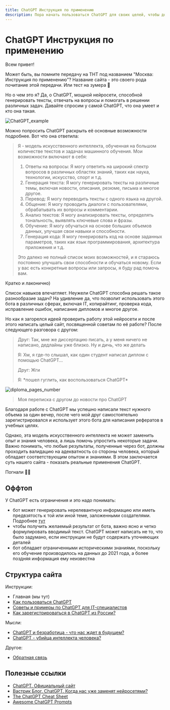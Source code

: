 ```yaml
---
title: ChatGPT Инструкция по применению
description: Пора начать пользоваться ChatGPT для своих целей, чтобы достичь бесподобных результатов
---
```


# ChatGPT Инструкция по применению

Всем привет! 

Может быть, вы помните передачу на ТНТ под названием "Москва: Инструкция по применению"? Название сайта - это своего рода почитание этой передачи. Или тест на зумера 🤣

Но о чем это я? Да, о ChatGPT, мощной нейросети, способной генерировать тексты, отвечать на вопросы и помогать в решении различных задач. Давайте спросим у самой ChatGPT, что она умеет и кто она такая.

![ChatGPT_example](/chatgpt_manual/images/ChatGPT_main_page/ChatGPT_example.png)

Можно попросить ChatGPT раскрыть её основные возможности подробнее. Вот что она ответила:

> Я - модель искусственного интеллекта, обученная на большом количестве текстов и задачах машинного обучения. Мои возможности включают в себя:
>
> 1. Ответы на вопросы: Я могу ответить на широкий спектр вопросов в различных областях знаний, таких как наука, технологии, искусство, спорт и т.д.
> 2. Генерация текста: Я могу генерировать тексты на различные темы, включая новости, описания, резюме, письма и многое другое.
> 3. Перевод: Я могу переводить тексты с одного языка на другой.
> 4. Общение: Я могу проводить диалоги с пользователями, обрабатывать их вопросы и комментарии.
> 5. Анализ текстов: Я могу анализировать тексты, определять тональность, выявлять ключевые слова и фразы.
> 6. Обучение: Я могу обучаться на основе больших объемов данных, улучшая свои навыки и способности.
> 7. Генерация кода: Я могу генерировать код на основе заданных параметров, таких как язык программирования, архитектура приложения и т.д.
>
> Это далеко не полный список моих возможностей, и я стараюсь постоянно улучшать свои способности и обучаться новому. Если у вас есть конкретные вопросы или запросы, я буду рад помочь вам.

Кратко и лаконично) 

Список навыков впечатляет. Неужели ChatGPT способна решать такое разнообразие задач? На удивление да, что позволит использовать этого бота в различных сферах, включая IT, копирайтинг, проверка кода, исправление ошибок, написание дипломов и многое другое. 

Но как я загорелся идеей проверить работу этой нейросети и после этого написать целый сайт, посвященной советам по её работе? После следующего разговора с другом:

> Друг: Так, мне же диссертацию писать, а у меня ничего не написано, дедлайны уже близко. Ну и дичь, что же делать
>
> Я: Хм, я где-то слышал, как один студент написал диплом с помощью ChatGPT...
>
> Друг: Жги
>
> Я: \*пошел гуглить, как воспользоваться ChatGPT\*

![diploma_pages_number](/chatgpt_manual/images/ChatGPT_main_page/diploma_pages_number.jpg)

> Моя переписка с другом до новости про ChatGPT

Благодаря работе с ChatGPT мы успешно написали текст нужного объема за один вечер, после чего мой друг самостоятельно зарегистрировался и использует этого бота для написания рефератов в учебных целях.

Однако, эта модель искусственного интеллекта не может заменить опыт и знания человека, а лишь помочь упростить некоторые задачи. Важно понимать, что любые результаты, полученные через бот, должны проходить валидацию на адекватность со стороны человека, который обладает соответствующим опытом и знаниями. В этом заключается суть нашего сайта - показать реальные применения ChatGPT.

Погнали 🏃‍♂️

## Оффтоп

У ChatGPT есть ограничения и это надо понимать:

- бот может генерировать нерелевантную информацию или иметь предвзятость к той или иной теме, заложенными создателями. Подробнее [тут](/chatgpt_manual/pages/ChatGPT_makes_us_stupid)
- чтобы получить желаемый результат от бота, важно ясно и четко формулировать вводимый текст. ChatGPT может написать не то, что было задумано, если инструкции не будут содержать уточняющих деталей
- бот обладает ограниченными историческими знаниями, поскольку его обучение производилось на данных до 2021 года, а более поздняя информация ему неизвестна

## Структура сайта

Инструкции:

- Главная (мы тут)
- [Как пользоваться ChatGPT](/chatgpt_manual/pages/ChatGPT_usage)
- [Советы и примеры по ChatGPT для IT-специалистов](/chatgpt_manual/pages/ChatGPT_IT_usage)
- [Как зарегистрироваться в ChatGPT из России?](/chatgpt_manual/pages/ChatGPT_registration) 

Мысли:

- [ChatGPT и безработица - что нас ждет в будущем?](/chatgpt_manual/pages/future_of_ChatGPT)
- [ChatGPT - убийца интеллекта человека?](/chatgpt_manual/pages/ChatGPT_makes_us_stupid)

Другое:

- [Обратная связь](/chatgpt_manual/pages/feedback)

## Полезные ссылки

- [ChatGPT. Официальный сайт](https://chat.openai.com/chat)
- [Вастрик Блог. ChatGPT. Когда нас уже заменят нейросетями?](https://vas3k.blog/notes/ChatGPT/)
- [The ChatGPT Cheat Sheet](https://www.kdnuggets.com/publications/sheets/ChatGPT_Cheatsheet_Costa.pdf)
- [Awesome ChatGPT Prompts](https://prompts.chat/)